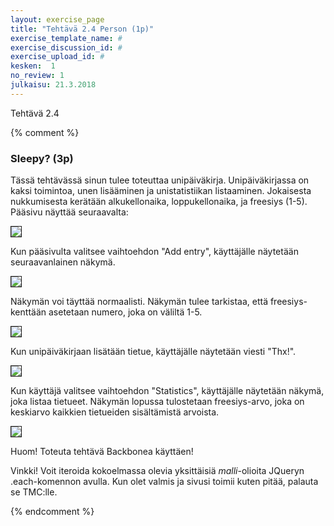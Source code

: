 ```yaml
---
layout: exercise_page
title: "Tehtävä 2.4 Person (1p)"
exercise_template_name: #
exercise_discussion_id: #
exercise_upload_id: #
kesken:  1
no_review: 1
julkaisu: 21.3.2018
---
```


Tehtävä 2.4

{% comment %}



<h3>Sleepy? (3p)</h3>

<p>Tässä tehtävässä sinun tulee toteuttaa unipäiväkirja. Unipäiväkirjassa on kaksi toimintoa, unen lisääminen ja unistatistiikan listaaminen. Jokaisesta nukkumisesta kerätään alkukellonaika, loppukellonaika, ja freesiys (1-5). Pääsivu näyttää seuraavalta:</p>

<p><img src="img/w4e06-sleepy-1.png" border="1"/></p>

<p>Kun pääsivulta valitsee vaihtoehdon "Add entry", käyttäjälle näytetään seuraavanlainen näkymä.</p>

<p><img src="img/w4e06-sleepy-2.png" border="1"/></p>

<p>Näkymän voi täyttää normaalisti. Näkymän tulee tarkistaa, että freesiys-kenttään asetetaan numero, joka on väliltä 1-5.</p>

<p><img src="img/w4e06-sleepy-3.png" border="1"/></p>

<p>Kun unipäiväkirjaan lisätään tietue, käyttäjälle näytetään viesti "Thx!".</p>

<p><img src="img/w4e06-sleepy-4.png" border="1"/></p>

<p>Kun käyttäjä valitsee vaihtoehdon "Statistics", käyttäjälle näytetään näkymä, joka listaa tietueet. Näkymän lopussa tulostetaan freesiys-arvo, joka on keskiarvo kaikkien tietueiden sisältämistä arvoista.</p>

<p><img src="img/w4e06-sleepy-5.png" border="1"/></p>

<p>Huom! Toteuta tehtävä Backbonea käyttäen!</p>

<p>Vinkki! Voit iteroida kokoelmassa olevia yksittäisiä <em>malli</em>-olioita JQueryn .each-komennon avulla. Kun olet valmis ja sivusi toimii kuten pitää, palauta se TMC:lle.</p>


{% endcomment %}
